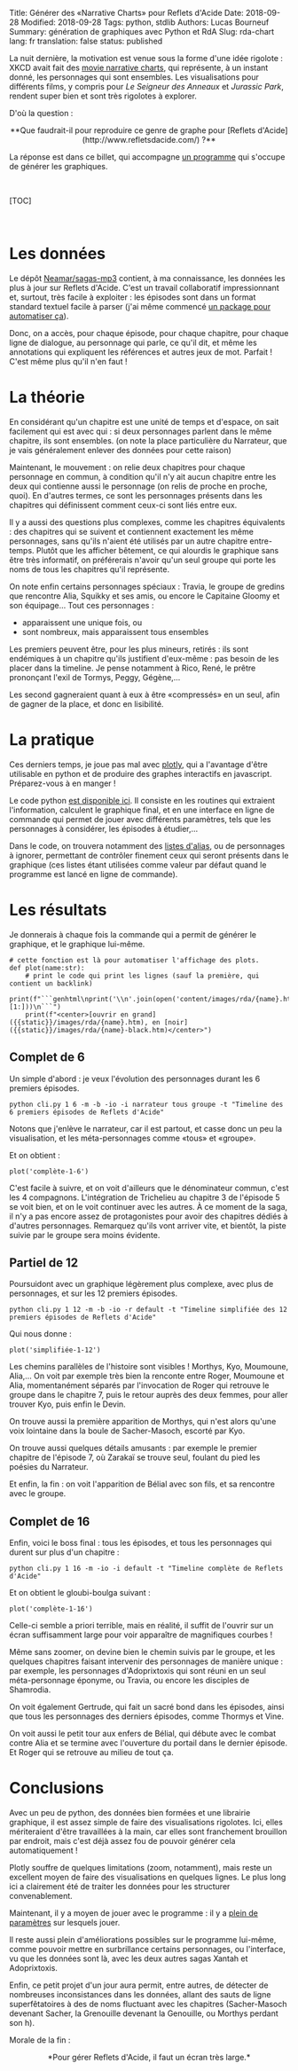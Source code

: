 Title: Générer des «Narrative Charts» pour Reflets d'Acide
Date: 2018-09-28
Modified: 2018-09-28
Tags: python, stdlib
Authors: Lucas Bourneuf
Summary: génération de graphiques avec Python et RdA
Slug: rda-chart
lang: fr
translation: false
status: published

La nuit dernière, la motivation est venue sous la forme d'une idée rigolote : XKCD avait fait des [movie narrative charts](https://www.xkcd.com/657/), qui représente, à un instant donné,
les personnages qui sont ensembles. Les visualisations pour différents films, y compris pour *Le Seigneur des Anneaux* et *Jurassic Park*, rendent super bien et sont très rigolotes à explorer.

D'où la question :

<center>**Que faudrait-il pour reproduire ce genre de graphe pour [Reflets d'Acide](http://www.refletsdacide.com/) ?**</center>

La réponse est dans ce billet, qui accompagne [un programme](https://github.com/Aluriak/rda-chart) qui s'occupe de générer les graphiques.


<br/>

[TOC]

<br/>


# Les données
Le dépôt [Neamar/sagas-mp3](https://github.com/Neamar/sagas-mp3) contient, à ma connaissance, les données les plus à jour sur Reflets d'Acide.
C'est un travail collaboratif impressionnant et, surtout, très facile à exploiter : les épisodes sont dans un format standard textuel
facile à parser (j'ai même commencé [un package pour automatiser ça](https://github.com/Aluriak/pysaga)).

Donc, on a accès, pour chaque épisode, pour chaque chapitre, pour chaque ligne de dialogue, au personnage qui parle,
ce qu'il dit, et même les annotations qui expliquent les références et autres jeux de mot.
Parfait ! C'est même plus qu'il n'en faut !


# La théorie
En considérant qu'un chapitre est une unité de temps et d'espace, on sait facilement qui est avec qui :
si deux personnages parlent dans le même chapitre, ils sont ensembles.
(on note la place particulière du Narrateur, que je vais généralement enlever des données pour cette raison)

Maintenant, le mouvement : on relie deux chapitres pour chaque personnage en commun, à condition qu'il n'y ait aucun chapitre entre les deux qui contienne aussi le personnage
(on relis de proche en proche, quoi).
En d'autres termes, ce sont les personnages présents dans les chapitres qui définissent comment ceux-ci sont liés entre eux.

Il y a aussi des questions plus complexes, comme les chapitres équivalents : des chapitres qui se suivent et contiennent exactement les même personnages, sans qu'ils n'aient été utilisés par un autre chapitre entre-temps.
Plutôt que les afficher bêtement, ce qui alourdis le graphique sans être très informatif, on préférerais n'avoir
qu'un seul groupe qui porte les noms de tous les chapitres qu'il représente.

On note enfin certains personnages spéciaux : Travia, le groupe de gredins que rencontre Alia, Squikky et ses amis, ou encore le Capitaine Gloomy et son équipage…
Tout ces personnages :

- apparaissent une unique fois, ou
- sont nombreux, mais apparaissent tous ensembles

Les premiers peuvent être, pour les plus mineurs, retirés :
ils sont endémiques à un chapitre qu'ils justifient d'eux-même : pas besoin de les placer dans la timeline.
Je pense notamment à Rico, René, le prêtre prononçant l'exil de Tormys, Peggy, Gégène,…

Les second gagneraient quant à eux à être «compressés» en un seul, afin de gagner de la place, et donc en lisibilité.


# La pratique
Ces derniers temps, je joue pas mal avec [plotly](https://plot.ly), qui a l'avantage d'être utilisable en python
et de produire des graphes interactifs en javascript. Préparez-vous à en manger !

Le code python [est disponible ici](https://github.com/Aluriak/rda-chart). Il consiste en les routines qui extraient l'information,
calculent le graphique final, et en une interface en ligne de commande qui permet de jouer avec différents paramètres,
tels que les personnages à considérer, les épisodes à étudier,…

Dans le code, on trouvera notamment des [listes d'alias](https://github.com/Aluriak/rda-chart/blob/master/definitions.py),
ou de personnages à ignorer, permettant de contrôler finement ceux qui seront présents dans le graphique
(ces listes étant utilisées comme valeur par défaut quand le programme est lancé en ligne de commande).


# Les résultats
Je donnerais à chaque fois la commande qui a permit de générer le graphique, et le graphique lui-même.

```genhtml
# cette fonction est là pour automatiser l'affichage des plots.
def plot(name:str):
    # print le code qui print les lignes (sauf la première, qui contient un backlink)
    print(f"```genhtml\nprint('\\n'.join(open('content/images/rda/{name}.htm').readlines()[1:]))\n```")
    print(f"<center>[ouvrir en grand]({{static}}/images/rda/{name}.htm), en [noir]({{static}}/images/rda/{name}-black.htm)</center>")
```

## Complet de 6
Un simple d'abord : je veux l'évolution des personnages durant les 6 premiers épisodes.

    python cli.py 1 6 -m -b -io -i narrateur tous groupe -t "Timeline des 6 premiers épisodes de Reflets d'Acide"

Notons que j'enlève le narrateur, car il est partout, et casse donc un peu la visualisation,
et les méta-personnages comme «tous» et «groupe».

Et on obtient :

```genhtml global-env=true
plot('complète-1-6')
```

C'est facile à suivre, et on voit d'ailleurs que le dénominateur commun, c'est les 4 compagnons.
L'intégration de Trichelieu au chapitre 3 de l'épisode 5 se voit bien, et on le voit continuer avec les autres.
À ce moment de la saga, il n'y a pas encore assez de protagonistes pour avoir des chapitres dédiés à d'autres personnages.
Remarquez qu'ils vont arriver vite, et bientôt, la piste suivie par le groupe sera moins évidente.


## Partiel de 12
Poursuidont avec un graphique légèrement plus complexe, avec plus de personnages, et sur les 12 premiers épisodes.

    python cli.py 1 12 -m -b -io -r default -t "Timeline simplifiée des 12 premiers épisodes de Reflets d'Acide"

Qui nous donne :

```genhtml global-env=true
plot('simplifiée-1-12')
```

Les chemins parallèles de l'histoire sont visibles ! Morthys, Kyo, Moumoune, Alia,…
On voit par exemple très bien la renconte entre Roger, Moumoune et Alia, momentanément séparés par l'invocation de Roger
qui retrouve le groupe dans le chapitre 7, puis le retour auprès des deux femmes, pour aller trouver Kyo, puis enfin le Devin.

On trouve aussi la première apparition de Morthys, qui n'est alors qu'une voix lointaine dans la boule de Sacher-Masoch, escorté par Kyo.

On trouve aussi quelques détails amusants : par exemple le premier chapitre de l'épisode 7,
où Zarakaï se trouve seul, foulant du pied les poésies du Narrateur.

Et enfin, la fin : on voit l'apparition de Bélial avec son fils, et sa rencontre avec le groupe.


## Complet de 16
Enfin, voici le boss final : tous les épisodes, et tous les personnages qui durent sur plus d'un chapitre :

    python cli.py 1 16 -m -io -i default -t "Timeline complète de Reflets d'Acide"

Et on obtient le gloubi-boulga suivant :

```genhtml global-env=true
plot('complète-1-16')
```

Celle-ci semble a priori terrible, mais en réalité, il suffit de l'ouvrir sur un écran suffisamment large pour voir apparaître de magnifiques courbes !

Même sans zoomer, on devine bien le chemin suivis par le groupe, et les quelques chapitres faisant intervenir des personnages de manière unique :
par exemple, les personnages d'Adoprixtoxis qui sont réuni en un seul méta-personnage éponyme, ou Travia, ou encore les disciples de Shamrodia.

On voit également Gertrude, qui fait un sacré bond dans les épisodes, ainsi que tous les personnages des derniers épisodes, comme Thormys et Vine.

On voit aussi le petit tour aux enfers de Bélial, qui débute avec le combat contre Alia et se termine avec l'ouverture du portail dans le dernier épisode.
Et Roger qui se retrouve au milieu de tout ça.


# Conclusions
Avec un peu de python, des données bien formées et une librairie graphique, il est assez simple de faire des visualisations rigolotes.
Ici, elles mériteraient d'être travaillées à la main, car elles sont franchement brouillon par endroit,
mais c'est déjà assez fou de pouvoir générer cela automatiquement !

Plotly souffre de quelques limitations (zoom, notamment), mais reste un excellent moyen de faire des visualisations en quelques lignes.
Le plus long ici a clairement été de traiter les données pour les structurer convenablement.

Maintenant, il y a moyen de jouer avec le programme : il y a [plein de paramètres](https://github.com/aluriak/rda-chart#Paramtres-du-CLI) sur lesquels jouer.

Il reste aussi plein d'améliorations possibles sur le programme lui-même, comme pouvoir mettre en surbrillance certains personnages, ou l'interface,
vu que les données sont là, avec les deux autres sagas Xantah et Adoprixtoxis.

Enfin, ce petit projet d'un jour aura permit, entre autres, de détecter de nombreuses inconsistances dans les données,
allant des sauts de ligne superfêtatoires à des de noms fluctuant avec les chapitres (Sacher-Masoch devenant Sacher, la Grenouille devenant la Genouille, ou Morthys perdant son h).


Morale de la fin :

<center>*Pour gérer Reflets d'Acide, il faut un écran très large.*</center>
